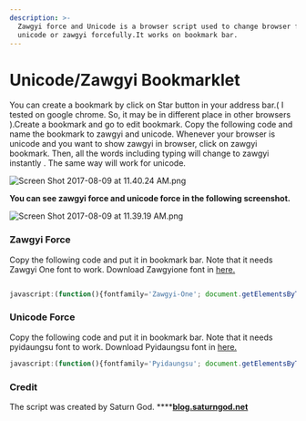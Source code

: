 ```yaml
---
description: >-
  Zawgyi force and Unicode is a browser script used to change browser font to
  unicode or zawgyi forcefully.It works on bookmark bar.
---
```


# Unicode/Zawgyi Bookmarklet

You can create a bookmark by click on Star button in your address bar.\( I tested on google chrome. So, it may be in different place in other browsers \).Create a bookmark and go to edit bookmark. Copy the following code and name the bookmark to zawgyi and unicode. Whenever your browser is unicode and you want to show zawgyi in browser, click on zawgyi bookmark. Then, all the words including typing will change to zawgyi instantly . The same way will work for unicode.



![Screen Shot 2017-08-09 at 11.40.24 AM.png](https://lh5.googleusercontent.com/ZwIQriNuEStIrtAvF1_BIPmAipF2h-mjD_-73nOUljS6TdLaKDEgfKqZDa9Dk0cnk70pC_-Pia0la8mcFbJmC8rpo2tJH31bk_3STWxX668QsPxIyyQc8QhhYZZ_k2PJCFoxP6kD)

**You can see zawgyi force and unicode force in the following screenshot.**  


![Screen Shot 2017-08-09 at 11.39.19 AM.png](https://lh3.googleusercontent.com/ApzWelFZRONAm6jkOgfnShEyukJlpDUTCgR3XERQqFYRK19Nudbm5dsWVy1q42I6x-M3WgugPXysRaadRE8ck7zJIQHPDWt1YM9Fet1QHHG3HboJN_6qFOf9UrHzQC-vRQflFQ_E)

### Zawgyi Force

Copy the following code and put it in bookmark bar. Note that it needs Zawgyi One font to work. Download Zawgyione font in [here.](https://www.rfa.org/burmese/help/ZawgyiOne.ttf)

```javascript

javascript:(function(){fontfamily='Zawgyi-One'; document.getElementsByTagName('body')[0].style.fontFamily=fontfamily; var tag=['body','p','li','span','textarea','input','div','a','td','h1','h2','h3']; var p; for(j=0;j<tag.length;j++){ if(document.getElementsByTagName(tag[j])!=null) {p=document.getElementsByTagName(tag[j]); for(i=0;i<p.length;i++) { if( p[i].style !=undefined){ p[i].style.fontFamily=fontfamily;} } } } var iframe=document.getElementsByTagName('iframe'); for(k=0;k<iframe.length;k++) { doc=iframe[k].contentDocument;for(j=0;j<tag.length;j++){if(document.getElementsByTagName(tag[j])!=null) { p=doc.getElementsByTagName(tag[j]); for(i=0;i<p.length;i++) { if( p[i].style !=undefined){ p[i].style.fontFamily=fontfamily;} } } } } })();
```

### Unicode Force

Copy the following code and put it in bookmark bar. Note that it needs pyidaungsu font to work. Download Pyidaungsu font in [here.](http://www.unicode.today/)

```javascript
javascript:(function(){fontfamily='Pyidaungsu'; document.getElementsByTagName('body')[0].style.fontFamily=fontfamily; var tag=['body','p','li','span','textarea','input','div','a','td','h1','h2','h3']; var p; for(j=0;j<tag.length;j++){ if(document.getElementsByTagName(tag[j])!=null) {p=document.getElementsByTagName(tag[j]); for(i=0;i<p.length;i++) { if( p[i].style !=undefined){ p[i].style.fontFamily=fontfamily;} } } } var iframe=document.getElementsByTagName('iframe'); for(k=0;k<iframe.length;k++) { doc=iframe[k].contentDocument;for(j=0;j<tag.length;j++){if(document.getElementsByTagName(tag[j])!=null) { p=doc.getElementsByTagName(tag[j]); for(i=0;i<p.length;i++) { if( p[i].style !=undefined){ p[i].style.fontFamily=fontfamily;} } } } } })();
```

### Credit

The script was created by Saturn God.  ****[**blog.saturngod.net**](http://blog.saturngod.net/knowledgebase/myanmar-bookmarklet)

